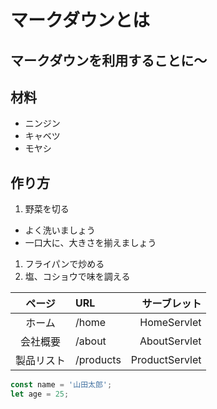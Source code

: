 # マークダウンとは
## マークダウンを利用することに～

## 材料
- ニンジン
- キャベツ
- モヤシ
## 作り方
1. 野菜を切る
 - よく洗いましょう
 - 一口大に、大きさを揃えましょう
1. フライパンで炒める
1. 塩、コショウで味を調える

| ページ | URL | サーブレット |
|:----------:|:----------|---------------:|
| ホーム | /home | HomeServlet |
| 会社概要 | /about | AboutServlet |
| 製品リスト | /products | ProductServlet |

```javascript
const name = '山田太郎';
let age = 25;
```